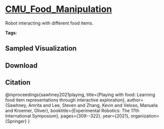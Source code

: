# [CMU_Food_Manipulation](././pages/datasets/cmu_food_manipulation.md)

Robot interacting with different food items.

**Tags**: 

## Sampled Visualization



## Download



## Citation

@inproceedings{sawhney2021playing,
  title={Playing with food: Learning food item representations through interactive exploration},
  author={Sawhney, Amrita and Lee, Steven and Zhang, Kevin and Veloso, Manuela and Kroemer, Oliver},
  booktitle={Experimental Robotics: The 17th International Symposium},
  pages={309--322},
  year={2021},
  organization={Springer}
}